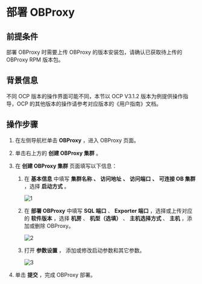 部署 OBProxy 
===============================



前提条件 
-------------------------

部署 OBProxy 时需要上传 OBProxy 的版本安装包，请确认已获取待上传的 OBProxy RPM 版本包。

背景信息 
-------------------------

不同 OCP 版本的操作界面可能不同，本节以 OCP V3.1.2 版本为例提供操作指导，OCP 的其他版本的操作请参考对应版本的《用户指南》文档。

操作步骤 
-------------------------

1. 在左侧导航栏单击 **OBProxy** ，进入 OBProxy 页面。

   

2. 单击右上方的 **创建 OBProxy 集群** 。

   

3. 在 **创建 OBProxy 集群** 页面填写以下信息：

   1. 在 **基本信息** 中填写 **集群名称** **、** **访问地址** **、** **访问端口** **、** **可连接 OB 集群** ，选择 **启动方式** 。

      ![1](https://help-static-aliyun-doc.aliyuncs.com/assets/img/zh-CN/4141558461/p424060.png)
      
   
   2. 在 **部署 OBProxy** 中填写 **SQL 端口** 、 **Exporter 端口** ，选择或上传对应的 **软件版本** ，选择 **机房** 、 **机型（选填）** 、 **主机选择方式** 、 **主机** ，添加或删除 OBProxy。

      ![2](https://help-static-aliyun-doc.aliyuncs.com/assets/img/zh-CN/3141558461/p424064.png)
      
   
   3. 打开 **参数设置** ， 添加或修改启动参数和其它参数。

      ![3](https://help-static-aliyun-doc.aliyuncs.com/assets/img/zh-CN/3141558461/p424067.png)
      
   

   

4. 单击 **提交** ，完成 OBProxy 部署。

   



